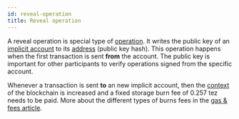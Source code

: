 ```yaml
---
id: reveal-operation
title: Reveal operation
---
```


A reveal operation is special type of [operation](operations). It writes the public key of an [implicit account](implicit-account) to its [address](address) (public key hash). This operation happens when the first transaction is sent **from** the account. The public key is important for other participants to verify operations signed from the specific account.

Whenever a transaction is sent **to** an new implicit account, then the [context](context) of the blockchain is increased and a fixed storage burn fee of 0.257 tez needs to be paid. More about the different types of burns fees in the [gas & fees article](gas-fees).